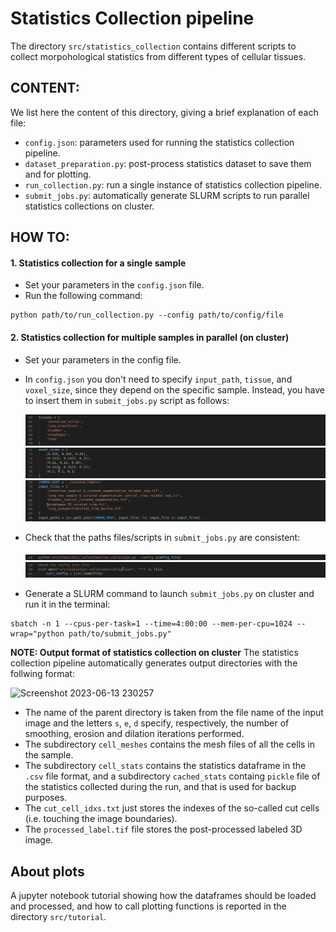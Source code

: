 # Statistics Collection pipeline
The directory `src/statistics_collection` contains different scripts to collect morpohological statistics from different types of cellular tissues.

## CONTENT:
We list here the content of this directory, giving a brief explanation of each file:
- `config.json`: parameters used for running the statistics collection pipeline.
- `dataset_preparation.py`: post-process statistics dataset to save them and for plotting.
- `run_collection.py`: run a single instance of statistics collection pipeline.
- `submit_jobs.py`: automatically generate SLURM scripts to run parallel statistics collections on cluster. 

## HOW TO:
#### 1. Statistics collection for a single sample
- Set your parameters in the `config.json` file.
- Run the following command:

```
python path/to/run_collection.py --config path/to/config/file
```
#### 2. Statistics collection for multiple samples in parallel (on cluster)
- Set your parameters in the config file.
- In `config.json` you don't need to specify `input_path`, `tissue`, and `voxel_size`, since they depend on the specific sample. Instead, you have to insert them in `submit_jobs.py` script as follows:
  <br>
  
  ![set_tissues](https://github.com/AntanasMurelis/EpiStats/blob/dev_fede/images/info_run_collection_1.png)
  ![set_voxel_sizes](https://github.com/AntanasMurelis/EpiStats/blob/dev_fede/images/info_run_collection_2.png)
  ![set_paths](https://github.com/AntanasMurelis/EpiStats/blob/dev_fede/images/info_run_collection_3.png)

- Check that the paths files/scripts in `submit_jobs.py` are consistent:
  <br>
  
  ![check_path_1](https://github.com/AntanasMurelis/EpiStats/blob/dev_fede/images/info_run_collection_5.png)
  ![check_path_2](https://github.com/AntanasMurelis/EpiStats/blob/dev_fede/images/info_run_collection_4.png)

- Generate a SLURM command to launch `submit_jobs.py` on cluster and run it in the terminal:
```
sbatch -n 1 --cpus-per-task=1 --time=4:00:00 --mem-per-cpu=1024 --wrap="python path/to/submit_jobs.py"
```


**NOTE: Output format of statistics collection on cluster**
The statistics collection pipeline automatically generates output directories with the follwing format:

![Screenshot 2023-06-13 230257](https://github.com/AntanasMurelis/EpiStats/assets/74301866/36be0a26-b402-4982-b0d5-35c47315d5a4)

- The name of the parent directory is taken from the file name of the input image and the letters `s`, `e`, `d` specify, respectively, the number of smoothing, erosion and dilation iterations performed.
- The subdirectory `cell_meshes` contains the mesh files of all the cells in the sample. 
- The subdirectory `cell_stats` contains the statistics dataframe in the `.csv` file format, and a subdirectory `cached_stats` containg `pickle` file of the statistics collected during the run, and that is used for backup purposes.
- The `cut_cell_idxs.txt` just stores the indexes of the so-called cut cells (i.e. touching the image boundaries).
- The `processed_label.tif` file stores the post-processed labeled 3D image. 

## About plots
A jupyter notebook tutorial showing how the dataframes should be loaded and processed, and how to call plotting functions is reported in the directory `src/tutorial`.


